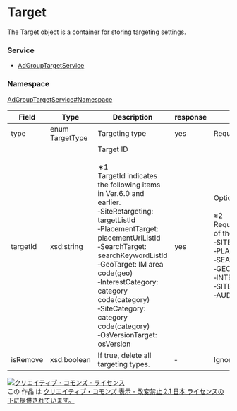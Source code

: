 

# Target

The Target object is a container for storing targeting settings.

### Service

+ [AdGroupTargetService](../../services/AdGroupTargetService.md)

### Namespace

[AdGroupTargetService#Namespace](../../services/AdGroupTargetService.md#namespace)

| Field | Type | Description | response | add | set | remove | replace |
| ----- | ---- | ----------- | -------- | --------- | --------- | --------- | --------- |
| type | enum [TargetType](./TargetType.md) | Targeting type | yes | Requirement | Requirement | Requirement | Requirement | |
| targetId | xsd:string | Target ID<br><br>            ∗1<br>            TargetId indicates the following items in Ver.6.0 and earlier.<br>            ‐SiteRetargeting: targetListId<br>            ‐PlacementTarget: placementUrlListId<br>            ‐SearchTarget: searchKeywordListId<br>            ‐GeoTarget: IM area code(geo)<br>            ‐InterestCategory: category code(category)<br>            ‐SiteCategory: category code(category)<br>            ‐OsVersionTarget: osVersion<br>             | yes | Optional<br><br>※2<br>Required if type is one of the following<br>‐SITE_RETARGETING<br>‐PLACEMENT_TARGET<br>‐SEARCH_TARGET<br>‐GEO_TARGET<br>‐INTEREST_CATEGORY<br>‐SITE_CATEGORY<br>‐AUDIENCE_CATEGORY<br> | Requirement | Requirement | Optional<br>∗3<br>Not required if isRemove is true. | |
| isRemove | xsd:boolean | If true, delete all targeting types. | ‐ | Ignore | Ignore | Ignore | Optional | |

<a rel="license" href="http://creativecommons.org/licenses/by-nd/2.1/jp/"><img alt="クリエイティブ・コモンズ・ライセンス" style="border-width:0" src="https://i.creativecommons.org/l/by-nd/2.1/jp/88x31.png" /></a><br />この 作品 は <a rel="license" href="http://creativecommons.org/licenses/by-nd/2.1/jp/">クリエイティブ・コモンズ 表示 - 改変禁止 2.1 日本 ライセンスの下に提供されています。</a>

